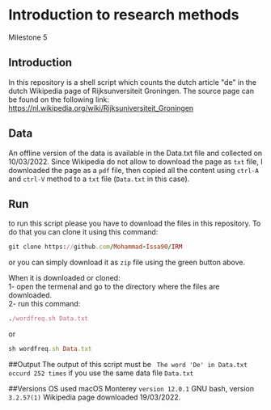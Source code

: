 # Introduction to research methods 
Milestone 5 

## Introduction 

In this repository is a shell script which counts the dutch article "de" in the dutch Wikipedia page of Rijksunversiteit Groningen. 
The source page can be found on the following link: 
https://nl.wikipedia.org/wiki/Rijksuniversiteit_Groningen


## Data 

An offline version of the data is available in the Data.txt file and collected on 10/03/2022. Since Wikipedia do not allow to download the page as `txt` file, I downloaded the page as a `pdf` file, then copied all the content using ` ctrl-A ` and `ctrl-V` method to a `txt` file (`Data.txt` in this case). 

## Run 
 to run this script please you have to download the files in this repository. To do that you can clone it using this command: 
 
  ```ruby
  git clone https://github.com/Mohammad-Issa90/IRM
  ```
  
 or you can simply download it as `zip` file using the green button above. 
 
 When it is downloaded or cloned:  
 1- open the termenal and go to the directory where the files are downloaded.  
 2- run this command: 
 
  ```ruby
  ./wordfreq.sh Data.txt 
  ```
  or
  ```ruby
  sh wordfreq.sh Data.txt
  ```
  
 ##Output
 The output of this script must be ` The word 'De' in Data.txt occurd 252 times` if you use the same data file `Data.txt`
 
 ##Versions
 OS used macOS Monterey `version 12.0.1`
 GNU bash, version `3.2.57(1)`
 Wikipedia page downloaded 19/03/2022.
 
  
